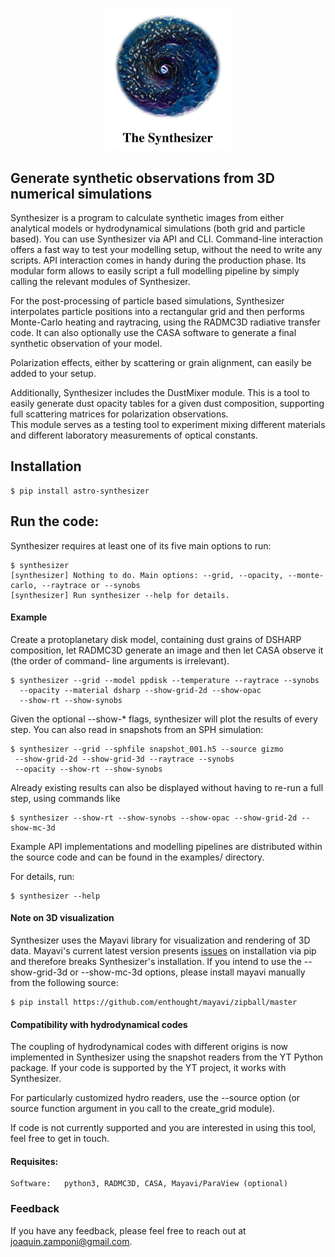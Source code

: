<p align="center">
<img width="40%" src="https://raw.githubusercontent.com/jzamponi/synthesizer/main/synthesizer/img/logo_and_title_white.jpg" />
</p>

## Generate synthetic observations from 3D numerical simulations

Synthesizer is a program to calculate synthetic images from either analytical 
models or hydrodynamical simulations (both grid and particle based). 
You can use Synthesizer via API and CLI. 
Command-line interaction offers a fast way to test your modelling setup, without 
the need to write any scripts. 
API interaction comes in handy during the production phase. Its modular form 
allows to easily script a full modelling pipeline by simply calling the relevant 
modules of Synthesizer. 

For the post-processing of particle based simulations, Synthesizer interpolates 
particle positions into a rectangular grid and then performs Monte-Carlo heating 
and raytracing, using the RADMC3D radiative transfer code. 
It can also optionally use the CASA software to generate a final synthetic 
observation of your model. 

Polarization effects, either by scattering or grain alignment, can easily be 
added to your setup. 

Additionally, Synthesizer includes the DustMixer module. This is a tool to 
easily generate dust opacity tables for a given dust composition, supporting 
full scattering matrices for polarization observations.   
This module serves as a testing tool to experiment mixing different materials 
and different laboratory measurements of optical constants.   

## Installation
    $ pip install astro-synthesizer
    

## Run the code:

Synthesizer requires at least one of its five main options to run:



    $ synthesizer
    [synthesizer] Nothing to do. Main options: --grid, --opacity, --monte-carlo, --raytrace or --synobs
    [synthesizer] Run synthesizer --help for details.



#### Example
Create a protoplanetary disk model, containing dust grains of DSHARP composition, 
let RADMC3D generate an image and then let CASA observe it (the order of command-
line arguments is irrelevant).

    $ synthesizer --grid --model ppdisk --temperature --raytrace --synobs 
      --opacity --material dsharp --show-grid-2d --show-opac 
      --show-rt --show-synobs

Given the optional --show-* flags, synthesizer will plot the results of every step. 
You can also read in snapshots from an SPH simulation:



    $ synthesizer --grid --sphfile snapshot_001.h5 --source gizmo  
     --show-grid-2d --show-grid-3d --raytrace --synobs 
     --opacity --show-rt --show-synobs


Already existing results can also be displayed without having to re-run a full step, 
using commands like


    $ synthesizer --show-rt --show-synobs --show-opac --show-grid-2d --show-mc-3d


Example API implementations and modelling pipelines are distributed within the 
source code and can be found in the examples/ directory.

        
For details, run:

    $ synthesizer --help


#### Note on 3D visualization
Synthesizer uses the Mayavi library for visualization and rendering of 3D 
data. Mayavi's current latest version presents [issues](https://github.com/enthought/mayavi/issues/1284) 
on installation via pip and therefore breaks Synthesizer's installation. 
If you intend to use the --show-grid-3d or --show-mc-3d options, please install 
mayavi manually from the following source:


    $ pip install https://github.com/enthought/mayavi/zipball/master


#### Compatibility with hydrodynamical codes 
The coupling of hydrodynamical codes with different origins is now implemented in
Synthesizer using the snapshot readers from the YT Python package.
If your code is supported by the YT project, it works with Synthesizer. 

For particularly customized hydro readers, use the --source option (or source 
function argument in you call to the create_grid module).

If code is not currently supported and you are interested in using this tool, 
feel free to get in touch. 

#### Requisites:

    Software:   python3, RADMC3D, CASA, Mayavi/ParaView (optional)
        
### Feedback

If you have any feedback, please feel free to reach out at joaquin.zamponi@gmail.com.


